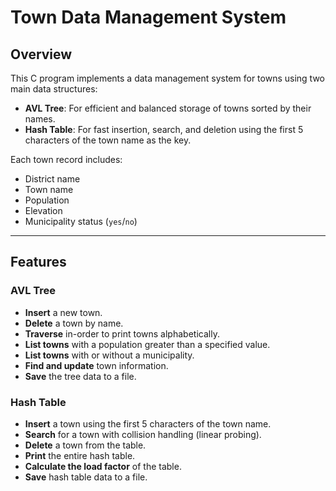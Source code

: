 # Town Data Management System

## Overview

This C program implements a data management system for towns using two main data structures:

- **AVL Tree**: For efficient and balanced storage of towns sorted by their names.
- **Hash Table**: For fast insertion, search, and deletion using the first 5 characters of the town name as the key.

Each town record includes:
- District name
- Town name
- Population
- Elevation
- Municipality status (`yes`/`no`)

---

## Features

### AVL Tree
- **Insert** a new town.
- **Delete** a town by name.
- **Traverse** in-order to print towns alphabetically.
- **List towns** with a population greater than a specified value.
- **List towns** with or without a municipality.
- **Find and update** town information.
- **Save** the tree data to a file.

### Hash Table
- **Insert** a town using the first 5 characters of the town name.
- **Search** for a town with collision handling (linear probing).
- **Delete** a town from the table.
- **Print** the entire hash table.
- **Calculate the load factor** of the table.
- **Save** hash table data to a file.


